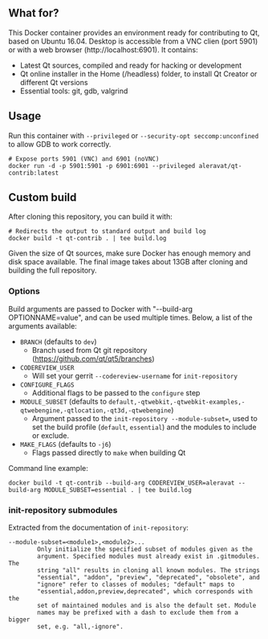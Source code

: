## What for?
This Docker container provides an environment ready for contributing to Qt, based on Ubuntu 16.04. Desktop is accessible from a VNC clien (port 5901) or with a web browser (http://localhost:6901). It contains:

* Latest Qt sources, compiled and ready for hacking or development
* Qt online installer in the Home (/headless) folder, to install Qt Creator or different Qt versions
* Essential tools: git, gdb, valgrind

## Usage
Run this container with `--privileged` or `--security-opt seccomp:unconfined` to allow GDB to work correctly.

```
# Expose ports 5901 (VNC) and 6901 (noVNC)
docker run -d -p 5901:5901 -p 6901:6901 --privileged aleravat/qt-contrib:latest
```

## Custom build
After cloning this repository, you can build it with:
```
# Redirects the output to standard output and build log
docker build -t qt-contrib . | tee build.log
```

Given the size of Qt sources, make sure Docker has enough memory and disk space available. The final image takes about 13GB after cloning and building the full repository.

### Options
Build arguments are passed to Docker with "--build-arg OPTIONNAME=value", and can be used multiple times. Below, a list of the arguments available:

* `BRANCH` (defaults to `dev`)
  - Branch used from Qt git repository (https://github.com/qt/qt5/branches)
* `CODEREVIEW_USER`
  - Will set your gerrit `--codereview-username` for `init-repository`
* `CONFIGURE_FLAGS`
  - Additional flags to be passed to the `configure` step
* `MODULE_SUBSET` (defaults to `default,-qtwebkit,-qtwebkit-examples,-qtwebengine,-qtlocation,-qt3d,-qtwebengine`)
  - Argument passed to the `init-repository --module-subset=`, used to set the build profile (`default`, `essential`) and the modules to include or exclude.
* `MAKE_FLAGS` (defaults to `-j6`)
  - Flags passed directly to `make` when building Qt

Command line example:
```
docker build -t qt-contrib --build-arg CODEREVIEW_USER=aleravat --build-arg MODULE_SUBSET=essential . | tee build.log
```

### init-repository submodules
Extracted from the documentation of `init-repository`:
```
--module-subset=<module1>,<module2>...
        Only initialize the specified subset of modules given as the
        argument. Specified modules must already exist in .gitmodules. The
        string "all" results in cloning all known modules. The strings
        "essential", "addon", "preview", "deprecated", "obsolete", and
        "ignore" refer to classes of modules; "default" maps to
        "essential,addon,preview,deprecated", which corresponds with the
        set of maintained modules and is also the default set. Module
        names may be prefixed with a dash to exclude them from a bigger
        set, e.g. "all,-ignore".
```
